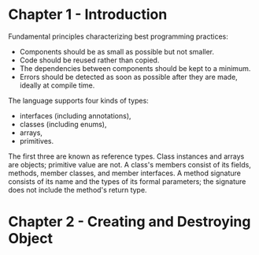 # Chapter 1 - Introduction

Fundamental principles characterizing best programming practices:
- Components should be as small as possible but not smaller.
- Code should be reused rather than copied.
- The dependencies between components should be kept to a minimum.
- Errors should be detected as soon as possible after they are made, ideally at compile time.

The language supports four kinds of types: 
- interfaces (including annotations),
- classes (including enums),
- arrays,
- primitives.

The first three are known as reference types. Class instances and arrays are objects; primitive value are not. A class's
members consist of its fields, methods, member classes, and member interfaces. A method signature consists of its name
and the types of its formal parameters; the signature does not include the method's return type.  

# Chapter 2 - Creating and Destroying Object

